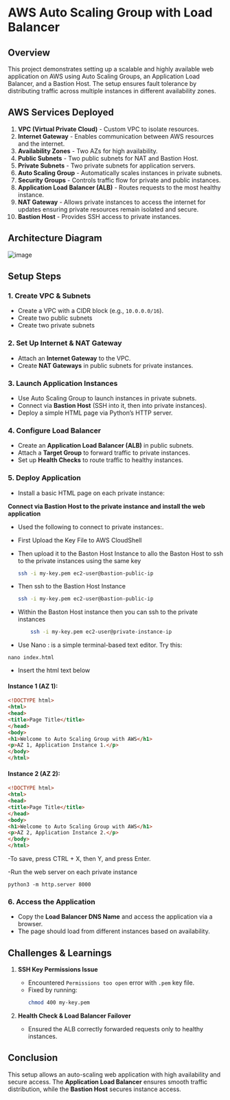# AWS Auto Scaling Group with Load Balancer

## Overview
This project demonstrates setting up a scalable and highly available web application on AWS using Auto Scaling Groups, an Application Load Balancer, and a Bastion Host. The setup ensures fault tolerance by distributing traffic across multiple instances in different availability zones.

## AWS Services Deployed

1. **VPC (Virtual Private Cloud)** - Custom VPC to isolate resources.
2. **Internet Gateway** - Enables communication between AWS resources and the internet.
3. **Availability Zones** - Two AZs for high availability.
4. **Public Subnets** - Two public subnets for NAT and Bastion Host.
5. **Private Subnets** - Two private subnets for application servers.
6. **Auto Scaling Group** - Automatically scales instances in private subnets.
7. **Security Groups** - Controls traffic flow for private and public instances.
8. **Application Load Balancer (ALB)** - Routes requests to the most healthy instance.
9. **NAT Gateway** - Allows private instances to access the internet for updates ensuring private resources remain isolated and secure.
10. **Bastion Host** - Provides SSH access to private instances.

## Architecture Diagram
![image](https://github.com/user-attachments/assets/94e1f88e-4191-471e-ba36-77e1620a0f3a)


## Setup Steps

### 1. **Create VPC & Subnets**
- Create a VPC with a CIDR block (e.g., `10.0.0.0/16`).
- Create two public subnets 
- Create two private subnets 

### 2. **Set Up Internet & NAT Gateway**
- Attach an **Internet Gateway** to the VPC.
- Create **NAT Gateways** in public subnets for private instances.

### 3. **Launch Application Instances**
- Use Auto Scaling Group to launch instances in private subnets.
- Connect via **Bastion Host** (SSH into it, then into private instances).
- Deploy a simple HTML page via Python’s HTTP server.
  

### 4. **Configure Load Balancer**
- Create an **Application Load Balancer (ALB)** in public subnets.
- Attach a **Target Group** to forward traffic to private instances.
- Set up **Health Checks** to route traffic to healthy instances.

### 5. **Deploy Application**
- Install a basic HTML page on each private instance:
  
 **Connect via Bastion Host to the private instance and install the web application**
   - Used the following to connect to private instances:.
   - First Upload the Key File to AWS CloudShell
   - Then upload it to the Baston Host Instance to allo the  Baston Host to ssh to the private instances using the same key

     ```sh
     ssh -i my-key.pem ec2-user@bastion-public-ip
     ```

   - Then ssh to the Bastion Host Instance
     ```sh
     ssh -i my-key.pem ec2-user@bastion-public-ip
     ```
   - Within the Baston Host instance then you can ssh to the private instances
      ```sh
          ssh -i my-key.pem ec2-user@private-instance-ip
     ```

- Use Nano : is a simple terminal-based text editor. Try this:

```Nano
nano index.html
```
- Insert the html text below

#### **Instance 1 (AZ 1):**
```html
<!DOCTYPE html>
<html>
<head>
<title>Page Title</title>
</head>
<body>
<h1>Welcome to Auto Scaling Group with AWS</h1>
<p>AZ 1, Application Instance 1.</p>
</body>
</html>
```

#### **Instance 2 (AZ 2):**
```html
<!DOCTYPE html>
<html>
<head>
<title>Page Title</title>
</head>
<body>
<h1>Welcome to Auto Scaling Group with AWS</h1>
<p>AZ 2, Application Instance 2.</p>
</body>
</html>
```
-To save, press CTRL + X, then Y, and press Enter.

-Run the web server on each private instance
```
python3 -m http.server 8000
```


### 6. **Access the Application**
- Copy the **Load Balancer DNS Name** and access the application via a browser.
- The page should load from different instances based on availability.

## Challenges & Learnings
1. **SSH Key Permissions Issue**
   - Encountered `Permissions too open` error with `.pem` key file.
   - Fixed by running:
     ```sh
     chmod 400 my-key.pem
     ```


     

3. **Health Check & Load Balancer Failover**
   - Ensured the ALB correctly forwarded requests only to healthy instances.

## Conclusion
This setup allows an auto-scaling web application with high availability and secure access. The **Application Load Balancer** ensures smooth traffic distribution, while the **Bastion Host** secures instance access.

